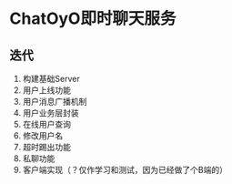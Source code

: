 # ChatOyO即时聊天服务

## 迭代
1. 构建基础Server
2. 用户上线功能
3. 用户消息广播机制
4. 用户业务层封装
5. 在线用户查询
6. 修改用户名
7. 超时踢出功能
8. 私聊功能
9. 客户端实现（？仅作学习和测试，因为已经做了个B端的）